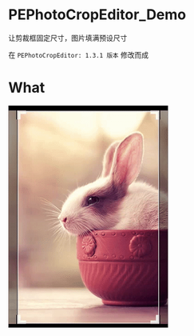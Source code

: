 # PEPhotoCropEditor_Demo
让剪裁框固定尺寸，图片填满预设尺寸

在 `PEPhotoCropEditor: 1.3.1 版本` 修改而成

# What

![image](https://github.com/xjh093/PEPhotoCropEditor_Demo/blob/main/gif.gif)
